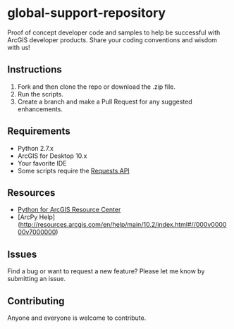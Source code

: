 global-support-repository
=========================

Proof of concept developer code and samples to help be successful with ArcGIS developer products.  Share your coding conventions and wisdom with us! 

## Instructions

1. Fork and then clone the repo or download the .zip file. 
2. Run the scripts.
3. Create a branch and make a Pull Request for any suggested enhancements.

## Requirements

* Python 2.7.x
* ArcGIS for Desktop 10.x
* Your favorite IDE
* Some scripts require the [Requests API](http://docs.python-requests.org/en/latest/)

## Resources

* [Python for ArcGIS Resource Center](http://resources.arcgis.com/en/communities/python/)
* [ArcPy Help] (http://resources.arcgis.com/en/help/main/10.2/index.html#//000v000000v7000000)

## Issues

Find a bug or want to request a new feature?  Please let me know by submitting an issue.

## Contributing

Anyone and everyone is welcome to contribute. 
